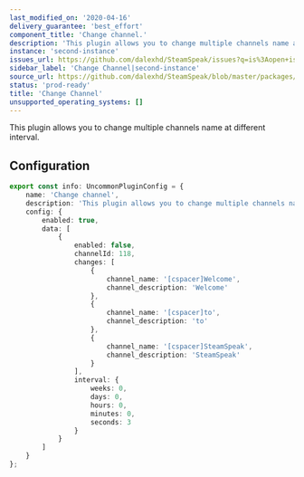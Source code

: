 ```yaml
---
last_modified_on: '2020-04-16'
delivery_guarantee: 'best_effort'
component_title: 'Change channel.'
description: 'This plugin allows you to change multiple channels name at different interval.'
instance: 'second-instance'
issues_url: https://github.com/dalexhd/SteamSpeak/issues?q=is%3Aopen+is%3Aissue
sidebar_label: 'Change Channel|second-instance'
source_url: https://github.com/dalexhd/SteamSpeak/blob/master/packages/server/src/core/TeamSpeak/plugins/second-instance/change_channel.ts
status: 'prod-ready'
title: 'Change Channel'
unsupported_operating_systems: []
---
```


This plugin allows you to change multiple channels name at different interval.

## Configuration

```typescript
export const info: UncommonPluginConfig = {
	name: 'Change channel',
	description: 'This plugin allows you to change multiple channels name at different interval.',
	config: {
		enabled: true,
		data: [
			{
				enabled: false,
				channelId: 118,
				changes: [
					{
						channel_name: '[cspacer]Welcome',
						channel_description: 'Welcome'
					},
					{
						channel_name: '[cspacer]to',
						channel_description: 'to'
					},
					{
						channel_name: '[cspacer]SteamSpeak',
						channel_description: 'SteamSpeak'
					}
				],
				interval: {
					weeks: 0,
					days: 0,
					hours: 0,
					minutes: 0,
					seconds: 3
				}
			}
		]
	}
};
```
